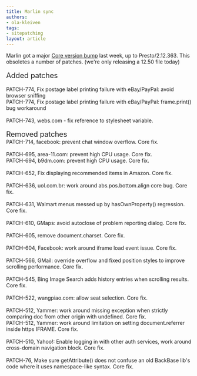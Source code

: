 ```yaml
---
title: Marlin sync
authors:
- ola-kleiven
tags:
- sitepatching
layout: article
---
```

Marlin got a major <a href="http://my.opera.com/desktopteam/blog/2012/08/03/summer-core-update" target="_blank">Core version bump</a> last week, up to Presto/2.12.363. This obsoletes a number of patches. (we&#39;re only releasing a 12.50 file today)<br/><br/><span style="font-size: 140%">Added patches</span><br/><br/>PATCH-774, Fix postage label printing failure with eBay/PayPal: avoid browser sniffing<br/>PATCH-774, Fix postage label printing failure with eBay/PayPal: frame.print() bug workaround<br/><br/>PATCH-743, webs.com - fix reference to stylesheet variable.<br/> <br/><span style="font-size: 140%">Removed patches</span><br/>PATCH-714, facebook: prevent chat window overflow. Core fix.<br/><br/>PATCH-695, area-11.com: prevent high CPU usage. Core fix.<br/>PATCH-694, b9dm.com: prevent high CPU usage. Core fix.<br/><br/>PATCH-652, Fix displaying recommended items in Amazon. Core fix.<br/><br/>PATCH-636, uol.com.br: work around abs.pos.bottom.align core bug. Core fix.<br/><br/>PATCH-631, Walmart menus messed up by hasOwnProperty() regression. Core fix.<br/><br/>PATCH-610, GMaps: avoid autoclose of problem reporting dialog. Core fix.<br/><br/>PATCH-605, remove document.charset. Core fix.<br/><br/>PATCH-604, Facebook: work around iframe load event issue. Core fix.<br/><br/>PATCH-566, GMail: override overflow and fixed position styles to improve scrolling performance. Core fix.<br/><br/>PATCH-545, Bing Image Search adds history entries when scrolling results. Core fix.<br/><br/>PATCH-522, wangpiao.com: allow seat selection. Core fix.<br/><br/>PATCH-512, Yammer: work around missing exception when strictly comparing doc from other origin with undefined. Core fix.<br/>PATCH-512, Yammer: work around limitation on setting document.referrer inside https IFRAME. Core fix.<br/><br/>PATCH-510, Yahoo!: Enable logging in with other auth services, work around cross-domain navigation block. Core fix.<br/><br/>PATCH-76, Make sure getAttribute() does not confuse an old BackBase lib&#39;s code where it uses namespace-like syntax. Core fix.
